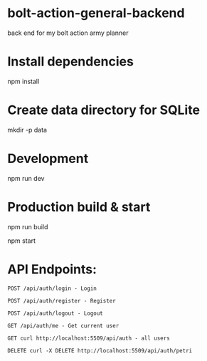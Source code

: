 # bolt-action-general-backend
back end for my bolt action army planner

# Install dependencies
npm install

# Create data directory for SQLite
mkdir -p data

# Development
npm run dev

# Production build & start
npm run build

npm start

# API Endpoints:

    POST /api/auth/login - Login

    POST /api/auth/register - Register

    POST /api/auth/logout - Logout

    GET /api/auth/me - Get current user

    GET curl http://localhost:5509/api/auth - all users

    DELETE curl -X DELETE http://localhost:5509/api/auth/petri
